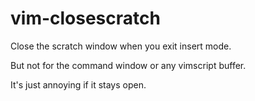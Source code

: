 vim-closescratch
================
Close the scratch window when you exit insert mode.

But not for the command window or any vimscript buffer.

It's just annoying if it stays open.



